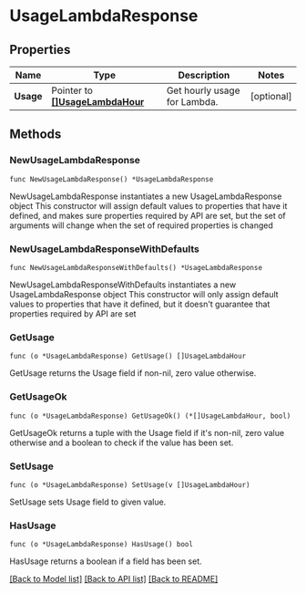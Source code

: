 # UsageLambdaResponse

## Properties

Name | Type | Description | Notes
------------ | ------------- | ------------- | -------------
**Usage** | Pointer to [**[]UsageLambdaHour**](UsageLambdaHour.md) | Get hourly usage for Lambda. | [optional] 

## Methods

### NewUsageLambdaResponse

`func NewUsageLambdaResponse() *UsageLambdaResponse`

NewUsageLambdaResponse instantiates a new UsageLambdaResponse object
This constructor will assign default values to properties that have it defined,
and makes sure properties required by API are set, but the set of arguments
will change when the set of required properties is changed

### NewUsageLambdaResponseWithDefaults

`func NewUsageLambdaResponseWithDefaults() *UsageLambdaResponse`

NewUsageLambdaResponseWithDefaults instantiates a new UsageLambdaResponse object
This constructor will only assign default values to properties that have it defined,
but it doesn't guarantee that properties required by API are set

### GetUsage

`func (o *UsageLambdaResponse) GetUsage() []UsageLambdaHour`

GetUsage returns the Usage field if non-nil, zero value otherwise.

### GetUsageOk

`func (o *UsageLambdaResponse) GetUsageOk() (*[]UsageLambdaHour, bool)`

GetUsageOk returns a tuple with the Usage field if it's non-nil, zero value otherwise
and a boolean to check if the value has been set.

### SetUsage

`func (o *UsageLambdaResponse) SetUsage(v []UsageLambdaHour)`

SetUsage sets Usage field to given value.

### HasUsage

`func (o *UsageLambdaResponse) HasUsage() bool`

HasUsage returns a boolean if a field has been set.


[[Back to Model list]](../README.md#documentation-for-models) [[Back to API list]](../README.md#documentation-for-api-endpoints) [[Back to README]](../README.md)


